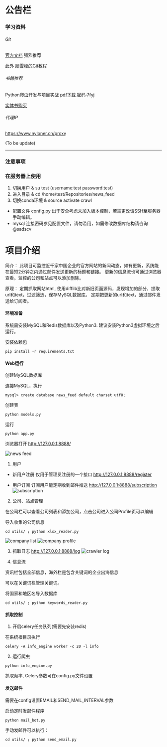 # 公告栏

### 学习资料

###### Git 

[官方文档](https://git-scm.com/book/zh/v2)  强烈推荐  

 此外
[廖雪峰的Git教程](https://www.liaoxuefeng.com/wiki/0013739516305929606dd18361248578c67b8067c8c017b000)

###### 书籍推荐

Python爬虫开发与项目实战 [pdf下载 ](https://pan.baidu.com/s/1hrLr7yk)密码:7fyj

[实体书购买](https://item.jd.com/12206762.html#none)

###### 代理IP
https://www.nyloner.cn/proxy

(To be update)

---
### 注意事项

### 在服务器上使用
1. 切换用户 & su test (username:test password:test)
2. 进入目录 & cd /home/test/Repositories/news_feed
3. 切换conda环境 & source activate crawl
* 配置文件 config.py 出于安全考虑未加入版本控制，若需更改请SSH至服务器手动编辑。
* mysql 连接密码参见配置文件，请勿滥用，如需修改数据库结构请咨询 @sadscv


# 项目介绍
简介：
此项目可监控近千家中国企业的官方网站的新闻动态，如有更新，系统能在最短2分钟之内通过邮件发送更新的标题和链接。
更新的信息流也可通过浏览器查看。监控的公司和站点可以添加删除。

原理：
定期抓取网站html, 使用difflib比对新旧页面源码，发现增加的部分，提取url和text，过滤筛选，保存MySQL数据库。
定期把更新的url和text，通过邮件发送给订阅者。




#### 环境准备
系统需安装MySQL和Redis数据库以及Python3.
建议安装Python3虚拟环境之后运行。

安装依赖包
```
pip install -r requirements.txt
```




#### Web运行
创建MySQL数据库

连接MySQL，执行
```
mysql> create database news_feed default charset utf8;
```

创建表
```
python models.py
```

运行
```
python app.py
```
浏览器打开
http://127.0.0.1:8888/

![news feed](http://oiip5z89k.bkt.clouddn.com/WechatIMG8.jpeg)


1. 用户

* 新用户注册
仅用于管理员注册的一个接口
http://127.0.0.1:8888/register

* 用户订阅
订阅用户能定期收到邮件推送
http://127.0.0.1:8888/subscription
![subscription](http://oiip5z89k.bkt.clouddn.com/WechatIMG2.jpeg)


2. 公司、站点管理

在公司栏可以查看公司列表和添加公司，点击公司进入公司Profile页可以编辑

导入收集的公司信息
```
cd utils/ ; python xlsx_reader.py
```

![company list](http://oiip5z89k.bkt.clouddn.com/WechatIMG7.jpeg)
![company profile](http://oiip5z89k.bkt.clouddn.com/WechatIMG9.jpeg)


3. 抓取日志
http://127.0.0.1:8888/log
![crawler log](http://oiip5z89k.bkt.clouddn.com/WechatIMG6.jpeg)


4. 信息流

资讯栏包括全部信息，海外栏是包含关键词的企业出海信息

可以在关键词栏管理关键词。

将国家和地区名导入数据库
```
cd utils/ ; python keywords_reader.py
```




#### 抓取控制
1. 开启celery任务队列(需要先安装redis)

在系统根目录执行
```
celery -A info_engine worker -c 20 -l info
```

2. 运行爬虫

```
python info_engine.py
```

抓取频率, Celery参数可在config.py文件设置



#### 发送邮件
需要在config设置EMAIL和SEND_MAIL_INTERVAL参数

启动定时发邮件程序
```
python mail_bot.py
```

手动发邮件可以执行：
```
cd utils/ ; python send_email.py
```







